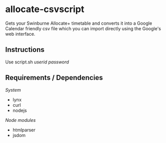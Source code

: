 allocate-csvscript
==================

Gets your Swinburne Allocate+ timetable and converts it into a Google Calendar friendly csv file which you can import directly using the Google's  web interface.


Instructions
------------
Use script.sh *userid* *password*


Requirements / Dependencies
---------------------------
*System*
* lynx
* curl
* nodejs

*Node modules*
* htmlparser
* jsdom
